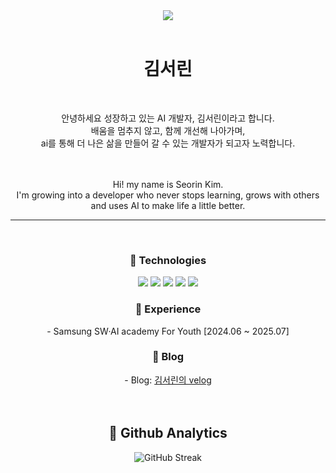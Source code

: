 <div align="center">
<img src="https://capsule-render.vercel.app/api?type=blur&height=300&color=auto&text=AI%20Engineer">
</div>

<br>

<div align="center">
<h1>김서린</h1>
<br>
  
안녕하세요 성장하고 있는 AI 개발자, 김서린이라고 합니다.
<br>
배움을 멈추지 않고, 함께 개선해 나아가며,  
ai를 통해 더 나은 삶을 만들어 갈 수 있는 개발자가 되고자 노력합니다.

<br><br>
Hi! my name is Seorin Kim.  
I'm growing into a developer who never stops learning, grows with others and uses AI to make life a little better.
</div>

---
<div align="center">
<br>
<h3>🍅 Technologies</h3>

<img src="https://img.shields.io/badge/python-3670A0?style=for-the-badge&logo=python&logoColor=ffdd54"/>
<img src="https://img.shields.io/badge/FastAPI-005571?style=for-the-badge&logo=fastapi"/>
<img src="https://img.shields.io/badge/django-%23092E20.svg?style=for-the-badge&logo=django&logoColor=white"/>
<img src="https://img.shields.io/badge/PyTorch-EE4C2C?style=for-the-badge&logo=pytorch&logoColor=white"/>
<img src="https://img.shields.io/badge/LangChain-00B761?style=for-the-badge&logo=langchain&logoColor=white"/>

<h3>🍅 Experience</h3>
- Samsung SW·AI academy For Youth [2024.06 ~ 2025.07]

<h3> 🍅 Blog </h3>
<span>- Blog:</span>
<a href="https://velog.io/@seorink/posts" target="_blank">김서린의 velog</a>


</div>
<br><br>

<h2 align=center> 🍅 Github Analytics </h2>

  <div href="https://git.io/streak-stats" align=center>
    <img src="https://streak-stats.demolab.com/?user=kimkimgim&theme=vue" alt="GitHub Streak" />
  </div>



